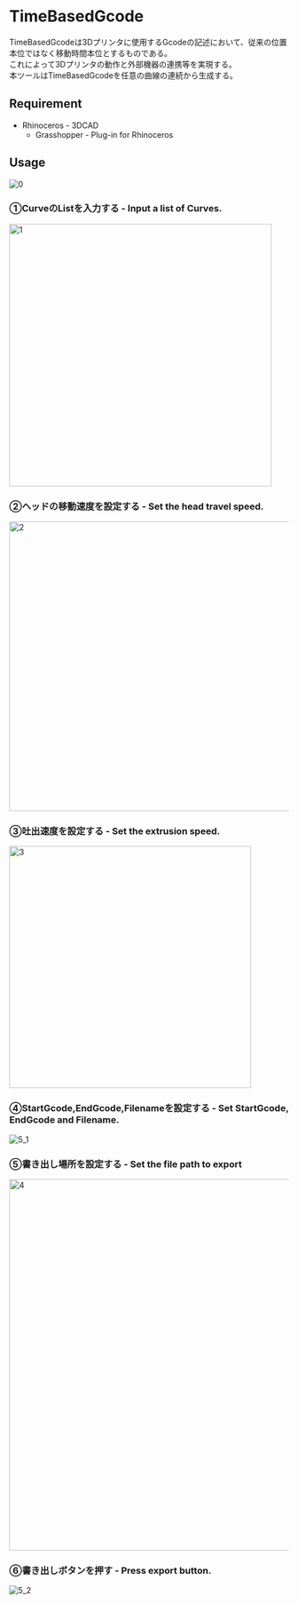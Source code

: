 # TimeBasedGcode
TimeBasedGcodeは3Dプリンタに使用するGcodeの記述において、従来の位置本位ではなく移動時間本位とするものである。<br>
これによって3Dプリンタの動作と外部機器の連携等を実現する。<br>
本ツールはTimeBasedGcodeを任意の曲線の連続から生成する。<br>

## Requirement
- Rhinoceros - 3DCAD
  - Grasshopper - Plug-in for Rhinoceros

## Usage
![0](https://user-images.githubusercontent.com/19545173/153058066-8c043c1b-8583-4183-98db-ddbab7c5207c.png)
### ①CurveのListを入力する - Input a list of Curves.
<img width="473" alt="1" src="https://user-images.githubusercontent.com/19545173/153059527-fd3abd32-2d57-42d4-bebd-fb01c92ed457.png">

### ②ヘッドの移動速度を設定する - Set the head travel speed.
<img width="522" alt="2" src="https://user-images.githubusercontent.com/19545173/153059640-7185cf9a-4a06-4431-b21e-fb5d01773119.png">

### ③吐出速度を設定する - Set the extrusion speed.
<img width="436" alt="3" src="https://user-images.githubusercontent.com/19545173/153060021-9148bc21-fe19-46f6-8bcd-0c14dd8f811a.png">

### ④StartGcode,EndGcode,Filenameを設定する - Set StartGcode, EndGcode and Filename.
![5_1](https://user-images.githubusercontent.com/19545173/153060638-9d709ec9-ee7a-450e-9459-4cc25802a4fb.png)

### ⑤書き出し場所を設定する - Set the file path to export
<img width="669" alt="4" src="https://user-images.githubusercontent.com/19545173/153060102-5d674143-2907-485a-b910-3d4eabdcbd32.png">

### ⑥書き出しボタンを押す - Press export button.
![5_2](https://user-images.githubusercontent.com/19545173/153060694-31d34483-e1c4-48ce-81f5-3a5e3c396a9d.png)
